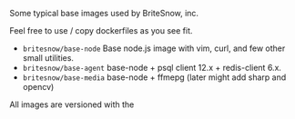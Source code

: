 
Some typical base images used by BriteSnow, inc. 

Feel free to use / copy dockerfiles as you see fit. 

- `britesnow/base-node` Base node.js image with vim, curl, and few other small utilities. 
- `britesnow/base-agent` base-node + psql client 12.x + redis-client 6.x.
- `britesnow/base-media` base-node + ffmepg (later might add sharp and opencv)

All images are versioned with the 
